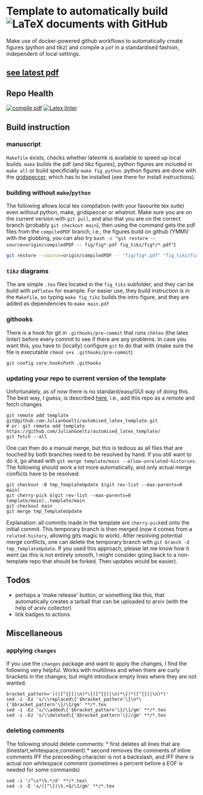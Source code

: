 # Template to automatically build ![LaTeX](https://upload.wikimedia.org/wikipedia/commons/thumb/9/92/LaTeX_logo.svg/60px-LaTeX_logo.svg.png) documents with GitHub
Make use of docker-powered github workflows to automatically create figures (python and tikz) and compile a `pdf` in a standardised fashion, independent of local settings.
## [see latest pdf](../../blob/compiledPDF/main.pdf)


## Repo Health

[![compile pdf](../../workflows/compile%20pdf/badge.svg)](../../actions/workflows/latex_compile.yml)
[![Latex linter](../../workflows/Latex%20linter/badge.svg)](../../actions/workflows/tex_linter.yml)


## Build instruction
### manuscript
`Makefile` exists, checks whether latexmk is available to speed up local builds.
`make` builds the pdf (and tikz figures), python figures are included in `make all` or build specificially `make fig_python`.
python figures are done with the [gridspeccer](https://github.com/obreitwi/gridspeccer/), which has to be installed (see there for install instructions).
### building without `make`/`python`
The following allows local tex compilation (with your favourite tex suite) even without python, make, gridspeccer or whatnot.
Make sure you are on the current version with `git pull`, and also that you are on the correct branch (probably `git checkout main`), then using the command gets the pdf files from the `compiledPDF` branch, i.e., the figures build on github (YMMV with the globbing, you can also try `bash -c "git restore --source=origin/compiledPDF -- fig/fig*.pdf fig_tikz/fig*/*.pdf"`)
```zsh
git restore --source=origin/compiledPDF -- "fig/fig*.pdf" "fig_tikz/fig*/*.pdf"
```
### `tikz` diagrams
The are simple `.tex` files located in the `fig_tikz` subfolder, and they can be build with `pdflatex` for example.
For easier use, they build instruction is in the `Makefile`, so typing `make fig_tikz` builds the intro figure, and they are added as dependencies to `make main.pdf`
### githooks
There is a hook for git in `.githooks/pre-commit` that runs `chktex` (the latex linter) before every commit to see if there are any problems. In case you want this, you have to (locally) configure `git` to do that with (make sure the file is executable `chmod u+x .githooks/pre-commit`)
```
git config core.hooksPath .githooks
```
### updating your repo to current version of the template
Unfortunately, as of now there is no standard/easy/GUI way of doing this.
The best way, I guess, is described [here](https://stackoverflow.com/a/56577320), i.e., add this repo as a remote and fetch changes
```
git remote add template git@github.com:JulianGoeltz/automised_latex_template.git
# or: git remote add template https://github.com/JulianGoeltz/automised_latex_template/
git fetch --all
```
One can then do a manual merge, but this is tedious as all files that are touched by both branches need to be resolved by hand. If you still want to do it, go ahead with `git merge template/main --allow-unrelated-histories`.
The following should work a lot more automatically, and only actual merge conflicts have to be resolved:
```
git checkout -B tmp_TemplateUpdate $(git rev-list --max-parents=0 main)
git cherry-pick $(git rev-list --max-parents=0 template/main)..template/main
git checkout main
git merge tmp_TemplateUpdate
```
Explanation: all commits made in the template are `cherry-pick`ed onto the initial commit.
This temporary branch is then merged (now it comes from a `related-history`, allowing gits magic to work).
After resolving potential merge conflicts, one can delete the temporary branch with `git branch -d tmp_TemplateUpdate`.
If you used this approach, please let me know how it went (as this is not entirely smooth, I might consider going back to a non-template repo that should be forked. Then updates would be easier).


## Todos
* perhaps a 'make release' button, or something like this, that automatically creates a tarball that can be uploaded to arxiv (with the help of arxiv collector)
* link badges to actions


## Miscellaneous
### applying `changes`
If you use the `changes` package and want to apply the changes, I find the following very helpful.
Works with multilines and when there are curly brackets in the changes; but might introduce empty lines where they are not wanted.
```
bracket_pattern='((([^{}]|\n)*\{([^{}]|\n)*\})*([^{}]|\n)*)'
sed -i -Ez 's/\\replaced\{'$bracket_pattern'\}\n*\{'$bracket_pattern'\}/\1/gm' **/*.tex
sed -i -Ez 's/\\added\{'$bracket_pattern'\}/\1/gm' **/*.tex
sed -i -Ez 's/\\deleted\{'$bracket_pattern'\}//gm' **/*.tex
```
### deleting comments
The following should delete comments:
	* first deletes all lines that are (linestart,whitespace,comment)
	* second removes the comments of inline comments IFF the preceeding character is not a backslash, and IFF there is actual non whitespace comment (sometimes a percent before a EOF is needed for some commands)
```
sed -i '/^\s*\%.*/d' **/*.tex\
sed -i -E 's/([^\])\%.+$/\1/gm' **/*.tex
```
